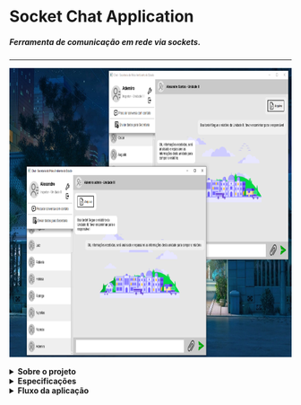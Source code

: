 # Socket Chat Application
##### Ferramenta de comunicação em rede via sockets.

------------
<p align="center">
	<img height="515px" width="853px" alt="print da aplicação" src="media/tela.png"/>
</p>
<details>
<summary><strong>Sobre o projeto</strong></summary>
Aplicação desenvolvida no intuito de realizar a Atividades Práticas Supervisionandas da UNIP Paraíso, 5º semestre de 2021. 
Tem como objetivo permitir a comunicação entre aplicações clientes, trocandos mensagens em arquivos em uma rede que esteja rodando a aplicação server, comunicação feita via Socket utilizando as classes ServerSocket e Socket do pacote java.net da linguagem Java. A aplicação server faz o intermédio e direcionamento das mensagens entre as aplicações clientes via socket.
</details>

<details>
<summary><strong>Especificações</strong></summary>
<li>Java 11.0.10</li>
<li>JavaFX 11.0.2</li>
<li>Arquivos compilados na versão Java 11</li>
</details>

<details>
<summary><strong>Fluxo da aplicação</strong></summary>
<p align="center">
	<img alt="Fluxo do programa" src="media/fluxo.png"/>
</p>
</details>
